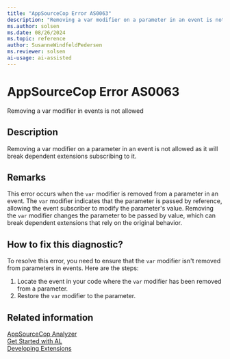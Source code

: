 ```yaml
---
title: "AppSourceCop Error AS0063"
description: "Removing a var modifier on a parameter in an event is not allowed as it will break dependent extensions subscribing to it."
ms.author: solsen
ms.date: 08/26/2024
ms.topic: reference
author: SusanneWindfeldPedersen
ms.reviewer: solsen
ai-usage: ai-assisted
---
```

[//]: # (START>DO_NOT_EDIT)
[//]: # (IMPORTANT:Do not edit any of the content between here and the END>DO_NOT_EDIT.)
[//]: # (Any modifications should be made in the .xml files in the ModernDev repo.)
# AppSourceCop Error AS0063
Removing a var modifier in events is not allowed

## Description
Removing a var modifier on a parameter in an event is not allowed as it will break dependent extensions subscribing to it.

[//]: # (IMPORTANT: END>DO_NOT_EDIT)

## Remarks

This error occurs when the `var` modifier is removed from a parameter in an event. The `var` modifier indicates that the parameter is passed by reference, allowing the event subscriber to modify the parameter's value. Removing the `var` modifier changes the parameter to be passed by value, which can break dependent extensions that rely on the original behavior.

## How to fix this diagnostic?

To resolve this error, you need to ensure that the `var` modifier isn't removed from parameters in events. Here are the steps:

1. Locate the event in your code where the `var` modifier has been removed from a parameter.
2. Restore the `var` modifier to the parameter.

## Related information  

[AppSourceCop Analyzer](appsourcecop.md)  
[Get Started with AL](../devenv-get-started.md)  
[Developing Extensions](../devenv-dev-overview.md)  